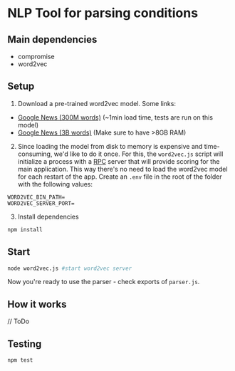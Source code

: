 # NLP Tool for parsing conditions

## Main dependencies
* compromise
* word2vec

## Setup

1. Download a pre-trained word2vec model. Some links:
  - [Google News (300M words)](https://github.com/eyaler/word2vec-slim/blob/master/GoogleNews-vectors-negative300-SLIM.bin.gz) (~1min load time, tests are run on this model)
  - [Google News (3B words)](https://drive.google.com/file/d/0B7XkCwpI5KDYNlNUTTlSS21pQmM/edit) (Make sure to have >8GB RAM)

2. Since loading the model from disk to memory is expensive and time-consuming, we'd like to do it once. For this, the `word2vec.js` script will initialize a process with a [RPC](https://en.wikipedia.org/wiki/Remote_procedure_call) server that will provide scoring for the main application. This way there's no need to load the word2vec model for each restart of the app. Create an `.env` file in the root of the folder with the following values:
```
WORD2VEC_BIN_PATH=
WORD2VEC_SERVER_PORT=
```

3. Install dependencies
```bash
npm install
```

## Start
```bash
node word2vec.js #start word2vec server
```

Now you're ready to use the parser - check exports of `parser.js`.

## How it works
// ToDo

## Testing
```
npm test
```